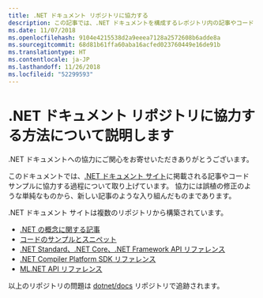```yaml
---
title: .NET ドキュメント リポジトリに協力する
description: この記事では、.NET ドキュメントを構成するレポジトリ内の記事やコード サンプルに協力する過程について取り上げています。
ms.date: 11/07/2018
ms.openlocfilehash: 9104e4215538d2a9eeea7128a2572608b6adde8a
ms.sourcegitcommit: 68d81b61ffa60aba16acfed023760449e16de91b
ms.translationtype: HT
ms.contentlocale: ja-JP
ms.lasthandoff: 11/26/2018
ms.locfileid: "52299593"
---
```

# <a name="learn-how-to-contribute-to-the-net-docs-repositories"></a>.NET ドキュメント リポジトリに協力する方法について説明します

.NET ドキュメントへの協力にご関心をお寄せいただきありがとうございます。

このドキュメントでは、[.NET ドキュメント サイト](https://docs.microsoft.com/dotnet)に掲載される記事やコード サンプルに協力する過程について取り上げています。 協力には誤植の修正のような単純なものから、新しい記事のような入り組んだものまであります。

.NET ドキュメント サイトは複数のリポジトリから構築されています。

- [.NET の概念に関する記事](https://github.com/dotnet/docs)
- [コードのサンプルとスニペット](https://github.com/dotnet/samples)
- [.NET Standard、.NET Core、.NET Framework API リファレンス](https://github.com/dotnet/dotnet-api-docs)
- [.NET Compiler Platform SDK リファレンス](https://github.com/dotnet/roslyn-api-docs)
- [ML.NET API リファレンス](https://github.com/dotnet/ml-api-docs)

以上のリポジトリの問題は [dotnet/docs](https://github.com/dotnet/docs/issues) リポジトリで追跡されます。

